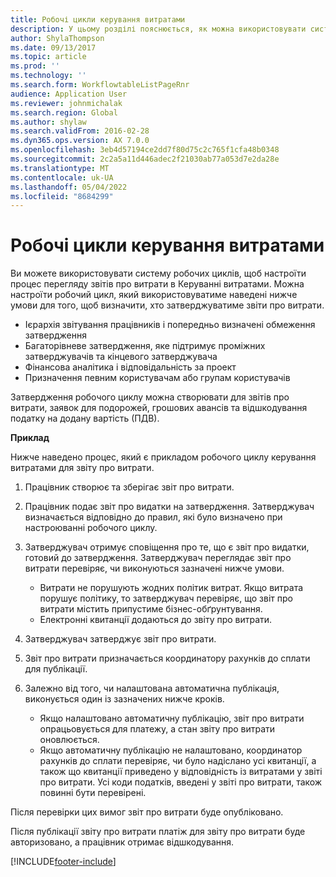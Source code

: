 ```yaml
---
title: Робочі цикли керування витратами
description: У цьому розділі пояснюється, як можна використовувати систему робочого процесу в Microsoft Dynamics 365 Фінанси, щоб настроїти процес рецензування звітів про витрати в управлінні витратами.
author: ShylaThompson
ms.date: 09/13/2017
ms.topic: article
ms.prod: ''
ms.technology: ''
ms.search.form: WorkflowtableListPageRnr
audience: Application User
ms.reviewer: johnmichalak
ms.search.region: Global
ms.author: shylaw
ms.search.validFrom: 2016-02-28
ms.dyn365.ops.version: AX 7.0.0
ms.openlocfilehash: 3eb4d57194ce2dd7f80d75c2c765f1cfa48b0348
ms.sourcegitcommit: 2c2a5a11d446adec2f21030ab77a053d7e2da28e
ms.translationtype: MT
ms.contentlocale: uk-UA
ms.lasthandoff: 05/04/2022
ms.locfileid: "8684299"
---
```

# <a name="expense-management-workflow"></a>Робочі цикли керування витратами

Ви можете використовувати систему робочих циклів, щоб настроїти процес перегляду звітів про витрати в Керуванні витратами. Можна настроїти робочий цикл, який використовуватиме наведені нижче умови для того, щоб визначити, хто затверджуватиме звіти про витрати.

- Ієрархія звітування працівників і попередньо визначені обмеження затвердження
- Багаторівневе затвердження, яке підтримує проміжних затверджувачів та кінцевого затверджувача
- Фінансова аналітика і відповідальність за проект
- Призначення певним користувачам або групам користувачів

Затвердження робочого циклу можна створювати для звітів про витрати, заявок для подорожей, грошових авансів та відшкодування податку на додану вартість (ПДВ).

**Приклад**

Нижче наведено процес, який є прикладом робочого циклу керування витратами для звіту про витрати.

1. Працівник створює та зберігає звіт про витрати.
2. Працівник подає звіт про видатки на затвердження. Затверджувач визначається відповідно до правил, які було визначено при настроюванні робочого циклу.
3. Затверджувач отримує сповіщення про те, що є звіт про видатки, готовий до затвердження. Затверджувач переглядає звіт про витрати перевіряє, чи виконуються зазначені нижче умови.

    - Витрати не порушують жодних політик витрат. Якщо витрата порушує політику, то затверджувач перевіряє, що звіт про витрати містить припустиме бізнес-обґрунтування.
    - Електронні квитанції додаються до звіту про витрати.

4. Затверджувач затверджує звіт про витрати.
5. Звіт про витрати призначається координатору рахунків до сплати для публікації.
6. Залежно від того, чи налаштована автоматична публікація, виконується один із зазначених нижче кроків.

    - Якщо налаштовано автоматичну публікацію, звіт про витрати опрацьовується для платежу, а стан звіту про витрати оновлюється.
    - Якщо автоматичну публікацію не налаштовано, координатор рахунків до сплати перевіряє, чи було надіслано усі квитанції, а також що квитанції приведено у відповідність із витратами у звіті про витрати. Усі коди податків, введені у звіті про витрати, також повинні бути перевірені.

Після перевірки цих вимог звіт про витрати буде опубліковано.

Після публікації звіту про витрати платіж для звіту про витрати буде авторизовано, а працівник отримає відшкодування.


[!INCLUDE[footer-include](../includes/footer-banner.md)]